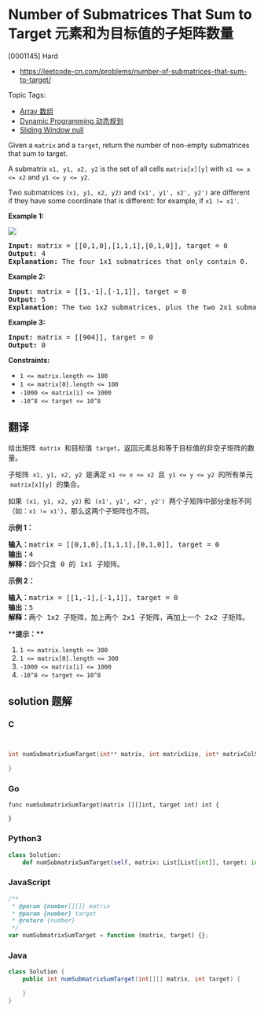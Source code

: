 # Number of Submatrices That Sum to Target 元素和为目标值的子矩阵数量

[0001145] Hard

- https://leetcode-cn.com/problems/number-of-submatrices-that-sum-to-target/

Topic Tags:

- [Array 数组](https://leetcode-cn.com/tag/array/)
- [Dynamic Programming 动态规划](https://leetcode-cn.com/tag/dynamic-programming/)
- [Sliding Window null](https://leetcode-cn.com/tag/sliding-window/)

Given a `matrix` and a `target`, return the number of non-empty submatrices that sum to target.

A submatrix `x1, y1, x2, y2` is the set of all cells `matrix[x][y]` with `x1 <= x <= x2` and `y1 <= y <= y2`.

Two submatrices `(x1, y1, x2, y2)` and `(x1', y1', x2', y2')` are different if they have some coordinate that is different: for example, if `x1 != x1'`.

**Example 1:**

![](https://assets.leetcode.com/uploads/2020/09/02/mate1.jpg)

<pre><strong>Input:</strong> matrix = [[0,1,0],[1,1,1],[0,1,0]], target = 0
<strong>Output:</strong> 4
<strong>Explanation:</strong> The four 1x1 submatrices that only contain 0.
</pre>

**Example 2:**

<pre><strong>Input:</strong> matrix = [[1,-1],[-1,1]], target = 0
<strong>Output:</strong> 5
<strong>Explanation:</strong> The two 1x2 submatrices, plus the two 2x1 submatrices, plus the 2x2 submatrix.
</pre>

**Example 3:**

<pre><strong>Input:</strong> matrix = [[904]], target = 0
<strong>Output:</strong> 0
</pre>

**Constraints:**

- `1 <= matrix.length <= 100`
- `1 <= matrix[0].length <= 100`
- `-1000 <= matrix[i] <= 1000`
- `-10^8 <= target <= 10^8`

## 翻译

给出矩阵  `matrix`  和目标值  `target`，返回元素总和等于目标值的非空子矩阵的数量。

子矩阵  `x1, y1, x2, y2`  是满足 `x1 <= x <= x2`  且  `y1 <= y <= y2`  的所有单元  `matrix[x][y]`  的集合。

如果  `(x1, y1, x2, y2)` 和  `(x1', y1', x2', y2')`  两个子矩阵中部分坐标不同（如：`x1 != x1'`），那么这两个子矩阵也不同。

**示例 1：**

<pre><strong>输入：</strong>matrix = [[0,1,0],[1,1,1],[0,1,0]], target = 0
<strong>输出：</strong>4
<strong>解释：</strong>四个只含 0 的 1x1 子矩阵。
</pre>

**示例 2：**

<pre><strong>输入：</strong>matrix = [[1,-1],[-1,1]], target = 0
<strong>输出：</strong>5
<strong>解释：</strong>两个 1x2 子矩阵，加上两个 2x1 子矩阵，再加上一个 2x2 子矩阵。
</pre>

\***\*提示：\*\***

1.  `1 <= matrix.length <= 300`
2.  `1 <= matrix[0].length <= 300`
3.  `-1000 <= matrix[i] <= 1000`
4.  `-10^8 <= target <= 10^8`

## solution 题解

### C

```c


int numSubmatrixSumTarget(int** matrix, int matrixSize, int* matrixColSize, int target){

}
```

### Go

```golang
func numSubmatrixSumTarget(matrix [][]int, target int) int {

}
```

### Python3

```python
class Solution:
    def numSubmatrixSumTarget(self, matrix: List[List[int]], target: int) -> int:
```

### JavaScript

```javascript
/**
 * @param {number[][]} matrix
 * @param {number} target
 * @return {number}
 */
var numSubmatrixSumTarget = function (matrix, target) {};
```

### Java

```java
class Solution {
    public int numSubmatrixSumTarget(int[][] matrix, int target) {

    }
}
```
